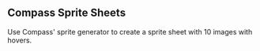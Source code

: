 ## Compass Sprite Sheets

Use Compass' sprite generator to create a sprite sheet with 10 images with hovers. 
